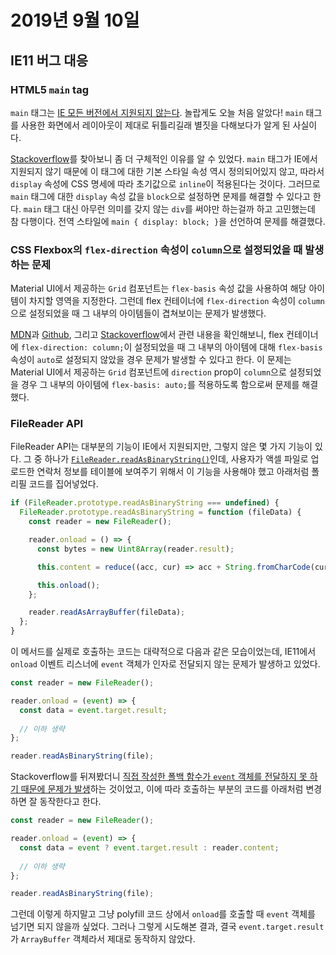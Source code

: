 # 2019년 9월 10일

## IE11 버그 대응

### HTML5 `main` tag

`main` 태그는 [IE 모든 버전에서 지원되지 않는다](https://developer.mozilla.org/en-US/docs/Web/HTML/Element/main#Browser_compatibility). 놀랍게도 오늘 처음 알았다! `main` 태그를 사용한 화면에서 레이아웃이 제대로 뒤틀리길래 별짓을 다해보다가 알게 된 사실이다.

[Stackoverflow](https://stackoverflow.com/a/35820454/10656174)를 찾아보니 좀 더 구체적인 이유를 알 수 있었다. `main` 태그가 IE에서 지원되지 않기 때문에 이 태그에 대한 기본 스타일 속성 역시 정의되어있지 않고, 따라서 `display` 속성에 CSS 명세에 따라 초기값으로 `inline`이 적용된다는 것이다. 그러므로 `main` 태그에 대한 `display` 속성 값을 `block`으로 설정하면 문제를 해결할 수 있다고 한다. `main` 태그 대신 아무런 의미를 갖지 않는 `div`를 써야만 하는걸까 하고 고민했는데 참 다행이다. 전역 스타일에 `main { display: block; }`을 선언하여 문제를 해결했다.

### CSS Flexbox의 `flex-direction` 속성이 `column`으로 설정되었을 때 발생하는 문제

Material UI에서 제공하는 `Grid` 컴포넌트는 `flex-basis` 속성 값을 사용하여 해당 아이템이 차지할 영역을 지정한다. 그런데 flex 컨테이너에 `flex-direction` 속성이 `column`으로 설정되었을 때 그 내부의 아이템들이 겹쳐보이는 문제가 발생했다.

[MDN](https://developer.mozilla.org/ko/docs/Web/CSS/flex-basis#%EB%B8%8C%EB%9D%BC%EC%9A%B0%EC%A0%80_%ED%98%B8%ED%99%98%EC%84%B1)과 [Github](https://stackoverflow.com/questions/42764591/flex-direction-column-makes-flex-items-overlap-ie11), 그리고 [Stackoverflow](https://stackoverflow.com/questions/42764591/flex-direction-column-makes-flex-items-overlap-ie11)에서 관련 내용을 확인해보니, flex 컨테이너에 `flex-direction: column;`이 설정되었을 때 그 내부의 아이템에 대해 `flex-basis` 속성이 `auto`로 설정되지 않았을 경우 문제가 발생할 수 있다고 한다. 이 문제는 Material UI에서 제공하는 `Grid` 컴포넌트에 `direction` prop이 `column`으로 설정되었을 경우 그 내부의 아이템에 `flex-basis: auto;`를 적용하도록 함으로써 문제를 해결했다.

### FileReader API

FileReader API는 대부분의 기능이 IE에서 지원되지만, 그렇지 않은 몇 가지 기능이 있다. 그 중 하나가 [`FileReader.readAsBinaryString()`](https://developer.mozilla.org/ko/docs/Web/API/FileReader/readAsBinaryString)인데, 사용자가 액셀 파일로 업로드한 연락처 정보를 테이블에 보여주기 위해서 이 기능을 사용해야 했고 아래처럼 폴리필 코드를 집어넣었다.

```javascript
if (FileReader.prototype.readAsBinaryString === undefined) {
  FileReader.prototype.readAsBinaryString = function (fileData) {
    const reader = new FileReader();

    reader.onload = () => {
      const bytes = new Uint8Array(reader.result);

      this.content = reduce((acc, cur) => acc + String.fromCharCode(cur), '', bytes);

      this.onload();
    };

    reader.readAsArrayBuffer(fileData);
  };
}
```

이 메서드를 실제로 호출하는 코드는 대략적으로 다음과 같은 모습이었는데, IE11에서 `onload` 이벤트 리스너에 `event` 객체가 인자로 전달되지 않는 문제가 발생하고 있었다.

```javascript
const reader = new FileReader();

reader.onload = (event) => {
  const data = event.target.result;
  
  // 이하 생략
};

reader.readAsBinaryString(file);
```

Stackoverflow를 뒤져봤더니 [직접 작성한 폴백 함수가 `event` 객체를 전달하지 못 하기 때문에 문제가 발생](https://stackoverflow.com/questions/31391207/javascript-readasbinarystring-function-on-e11)하는 것이었고, 이에 따라 호출하는 부분의 코드를 아래처럼 변경하면 잘 동작한다고 한다.

```javascript
const reader = new FileReader();

reader.onload = (event) => {
  const data = event ? event.target.result : reader.content;
  
  // 이하 생략
};

reader.readAsBinaryString(file);
```

그런데 이렇게 하지말고 그냥 polyfill 코드 상에서 `onload`를 호출할 때 `event` 객체를 넘기면 되지 않을까 싶었다. 그러나 그렇게 시도해본 결과, 결국 `event.target.result`가 `ArrayBuffer` 객체라서 제대로 동작하지 않았다.

